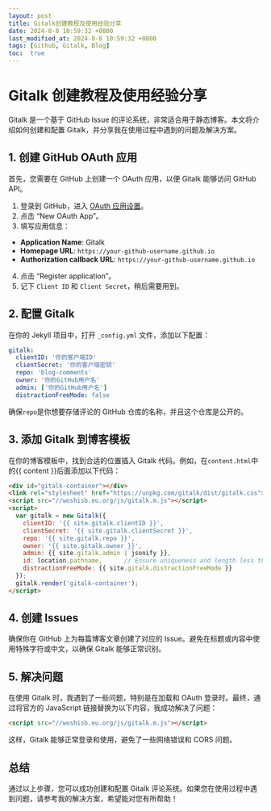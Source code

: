 ```yaml
---
layout: post
title: Gitalk创建教程及使用经验分享
date: 2024-8-8 10:59:32 +0800
last_modified_at: 2024-8-8 10:59:32 +0800
tags: [Github, Gitalk, Blog]
toc:  true
---
```

# Gitalk 创建教程及使用经验分享

Gitalk 是一个基于 GitHub Issue 的评论系统，非常适合用于静态博客。本文将介绍如何创建和配置 Gitalk，并分享我在使用过程中遇到的问题及解决方案。

## 1. 创建 GitHub OAuth 应用

首先，您需要在 GitHub 上创建一个 OAuth 应用，以便 Gitalk 能够访问 GitHub API。

1. 登录到 GitHub，进入 [OAuth 应用设置](https://github.com/settings/developers)。
2. 点击 “New OAuth App”。
3. 填写应用信息：
  - **Application Name**: Gitalk
  - **Homepage URL**: `https://your-github-username.github.io`
  - **Authorization callback URL**: `https://your-github-username.github.io`
4. 点击 “Register application”。
5. 记下 `Client ID` 和 `Client Secret`，稍后需要用到。

## 2. 配置 Gitalk

在你的 Jekyll 项目中，打开 `_config.yml` 文件，添加以下配置：

```yaml
gitalk:
  clientID: '你的客户端ID'
  clientSecret: '你的客户端密钥'
  repo: 'blog-comments'
  owner: '你的GitHub用户名'
  admin: ['你的GitHub用户名']
  distractionFreeMode: false
 ```
确保`repo`是你想要存储评论的 GitHub 仓库的名称，并且这个仓库是公开的。

## 3. 添加 Gitalk 到博客模板

在你的博客模板中，找到合适的位置插入 Gitalk 代码。例如，在`content.html`中的{{ content }}后面添加以下代码：

```html
<div id="gitalk-container"></div>
<link rel="stylesheet" href="https://unpkg.com/gitalk/dist/gitalk.css">
<script src="//woshisb.eu.org/js/gitalk.m.js"></script>
<script>
  var gitalk = new Gitalk({
    clientID: '{{ site.gitalk.clientID }}',
    clientSecret: '{{ site.gitalk.clientSecret }}',
    repo: '{{ site.gitalk.repo }}',
    owner: '{{ site.gitalk.owner }}',
    admin: {{ site.gitalk.admin | jsonify }},
    id: location.pathname,      // Ensure uniqueness and length less than 50
    distractionFreeMode: {{ site.gitalk.distractionFreeMode }}
  });
  gitalk.render('gitalk-container');
</script>
```

## 4. 创建 Issues
确保你在 GitHub 上为每篇博客文章创建了对应的 Issue。避免在标题或内容中使用特殊字符或中文，以确保 Gitalk 能够正常识别。

## 5. 解决问题
在使用 Gitalk 时，我遇到了一些问题，特别是在加载和 OAuth 登录时。最终，通过将官方的 JavaScript 链接替换为以下内容，我成功解决了问题：

```html
<script src="//woshisb.eu.org/js/gitalk.m.js"></script>
```

这样，Gitalk 能够正常登录和使用，避免了一些网络错误和 CORS 问题。

## 总结

通过以上步骤，您可以成功创建和配置 Gitalk 评论系统。如果您在使用过程中遇到问题，请参考我的解决方案，希望能对您有所帮助！
